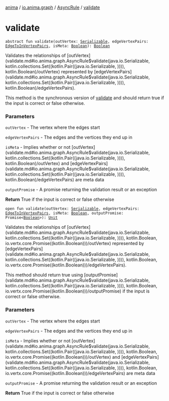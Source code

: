 [anima](../../index.md) / [io.anima.graph](../index.md) / [AsyncRule](index.md) / [validate](./validate.md)

# validate

`abstract fun validate(outVertex: `[`Serializable`](https://docs.oracle.com/javase/6/docs/api/java/io/Serializable.html)`, edgeVertexPairs: `[`EdgeToInVertexPairs`](../-edge-to-in-vertex-pairs.md)`, isMeta: `[`Boolean`](https://kotlinlang.org/api/latest/jvm/stdlib/kotlin/-boolean/index.html)`): `[`Boolean`](https://kotlinlang.org/api/latest/jvm/stdlib/kotlin/-boolean/index.html)

Validates the relationships of [outVertex](validate.md#io.anima.graph.AsyncRule$validate(java.io.Serializable, kotlin.collections.Set((kotlin.Pair((java.io.Serializable, )))), kotlin.Boolean)/outVertex) represented by [edgeVertexPairs](validate.md#io.anima.graph.AsyncRule$validate(java.io.Serializable, kotlin.collections.Set((kotlin.Pair((java.io.Serializable, )))), kotlin.Boolean)/edgeVertexPairs).

This method is the synchronous version of [validate](./validate.md) and
should return true if the input is correct or false otherwise.

### Parameters

`outVertex` - The vertex where the edges start

`edgeVertexPairs` - The edges and the vertices they end up in

`isMeta` - Implies whether or not [outVertex](validate.md#io.anima.graph.AsyncRule$validate(java.io.Serializable, kotlin.collections.Set((kotlin.Pair((java.io.Serializable, )))), kotlin.Boolean)/outVertex) and [edgeVertexPairs](validate.md#io.anima.graph.AsyncRule$validate(java.io.Serializable, kotlin.collections.Set((kotlin.Pair((java.io.Serializable, )))), kotlin.Boolean)/edgeVertexPairs) are meta data

`outputPromise` - A promise returning the validation result or an exception

**Return**
True if the input is correct or false otherwise

`open fun validate(outVertex: `[`Serializable`](https://docs.oracle.com/javase/6/docs/api/java/io/Serializable.html)`, edgeVertexPairs: `[`EdgeToInVertexPairs`](../-edge-to-in-vertex-pairs.md)`, isMeta: `[`Boolean`](https://kotlinlang.org/api/latest/jvm/stdlib/kotlin/-boolean/index.html)`, outputPromise: Promise<`[`Boolean`](https://kotlinlang.org/api/latest/jvm/stdlib/kotlin/-boolean/index.html)`>): `[`Unit`](https://kotlinlang.org/api/latest/jvm/stdlib/kotlin/-unit/index.html)

Validates the relationships of [outVertex](validate.md#io.anima.graph.AsyncRule$validate(java.io.Serializable, kotlin.collections.Set((kotlin.Pair((java.io.Serializable, )))), kotlin.Boolean, io.vertx.core.Promise((kotlin.Boolean)))/outVertex) represented by [edgeVertexPairs](validate.md#io.anima.graph.AsyncRule$validate(java.io.Serializable, kotlin.collections.Set((kotlin.Pair((java.io.Serializable, )))), kotlin.Boolean, io.vertx.core.Promise((kotlin.Boolean)))/edgeVertexPairs).

This method should return true using [outputPromise](validate.md#io.anima.graph.AsyncRule$validate(java.io.Serializable, kotlin.collections.Set((kotlin.Pair((java.io.Serializable, )))), kotlin.Boolean, io.vertx.core.Promise((kotlin.Boolean)))/outputPromise) if the input is correct or false otherwise.

### Parameters

`outVertex` - The vertex where the edges start

`edgeVertexPairs` - The edges and the vertices they end up in

`isMeta` - Implies whether or not [outVertex](validate.md#io.anima.graph.AsyncRule$validate(java.io.Serializable, kotlin.collections.Set((kotlin.Pair((java.io.Serializable, )))), kotlin.Boolean, io.vertx.core.Promise((kotlin.Boolean)))/outVertex) and [edgeVertexPairs](validate.md#io.anima.graph.AsyncRule$validate(java.io.Serializable, kotlin.collections.Set((kotlin.Pair((java.io.Serializable, )))), kotlin.Boolean, io.vertx.core.Promise((kotlin.Boolean)))/edgeVertexPairs) are meta data

`outputPromise` - A promise returning the validation result or an exception

**Return**
True if the input is correct or false otherwise

